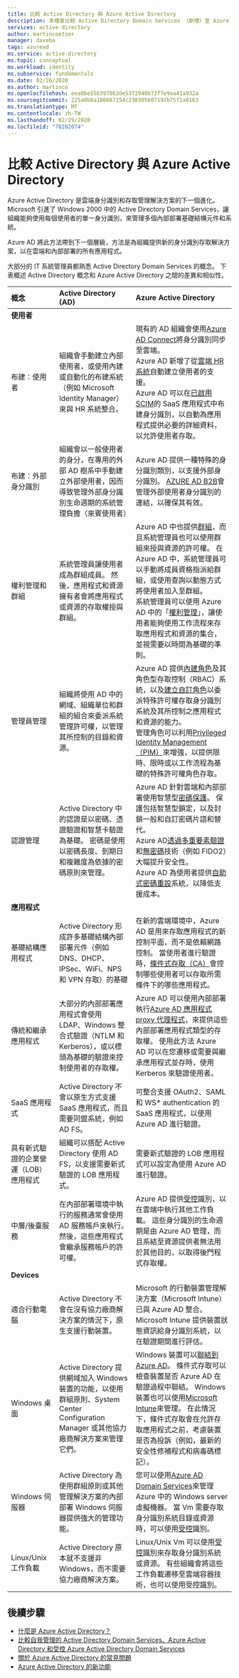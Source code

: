 ```yaml
---
title: 比較 Active Directory 與 Azure Active Directory
description: 本檔會比較 Active Directory Domain Services （新增）至 Azure Active Directory （AD）。 其中概述了身分識別解決方案中的重要概念，並說明其不同或相似之處。
services: active-directory
author: martincoetzer
manager: daveba
tags: azuread
ms.service: active-directory
ms.topic: conceptual
ms.workload: identity
ms.subservice: fundamentals
ms.date: 02/26/2020
ms.author: martinco
ms.openlocfilehash: eea0be556397863de5372940b73f7e9aa41a932a
ms.sourcegitcommit: 225a0b8a186687154c238305607192b75f1a8163
ms.translationtype: MT
ms.contentlocale: zh-TW
ms.lasthandoff: 02/29/2020
ms.locfileid: "78202074"
---
```

# <a name="compare-active-directory-to-azure-active-directory"></a>比較 Active Directory 與 Azure Active Directory

Azure Active Directory 是雲端身分識別和存取管理解決方案的下一個進化。 Microsoft 引進了 Windows 2000 中的 Active Directory Domain Services，讓組織能夠使用每個使用者的單一身分識別，來管理多個內部部署基礎結構元件和系統。

Azure AD 將此方法帶到下一個層級，方法是為組織提供新的身分識別存取解決方案，以在雲端和內部部署的所有應用程式。

大部分的 IT 系統管理員都熟悉 Active Directory Domain Services 的概念。 下表概述 Active Directory 概念和 Azure Active Directory 之間的差異和相似性。

|概念|Active Directory (AD)|Azure Active Directory |
|:-|:-|:-|
|**使用者**|||
|布建：使用者 | 組織會手動建立內部使用者，或使用內建或自動化的布建系統（例如 Microsoft Identity Manager）來與 HR 系統整合。|現有的 AD 組織會使用[Azure AD Connect](https://docs.microsoft.com/azure/active-directory/hybrid/how-to-connect-sync-whatis)將身分識別同步至雲端。</br> Azure AD 新增了從[雲端 HR 系統](https://docs.microsoft.com/azure/active-directory/saas-apps/workday-tutorial)自動建立使用者的支援。 </br>Azure AD 可以在[已啟用 SCIM](https://docs.microsoft.com/azure/active-directory/manage-apps/use-scim-to-provision-users-and-groups)的 SaaS 應用程式中布建身分識別，以自動為應用程式提供必要的詳細資料，以允許使用者存取。 |
|布建：外部身分識別| 組織會以一般使用者的身分，在專用的外部 AD 樹系中手動建立外部使用者，因而導致管理外部身分識別生命週期的系統管理負擔（來賓使用者）| Azure AD 提供一種特殊的身分識別類別，以支援外部身分識別。 [AZURE AD B2B](https://docs.microsoft.com/azure/active-directory/b2b/)會管理外部使用者身分識別的連結，以確保其有效。 |
| 權利管理和群組| 系統管理員讓使用者成為群組成員。 然後，應用程式和資源擁有者會將應用程式或資源的存取權授與群組。| Azure AD 中也提供[群組](https://docs.microsoft.com/azure/active-directory/fundamentals/active-directory-groups-create-azure-portal)，而且系統管理員也可以使用群組來授與資源的許可權。 在 Azure AD 中，系統管理員可以手動將成員資格指派給群組，或使用查詢以動態方式將使用者加入至群組。 </br> 系統管理員可以使用 Azure AD 中的「[權利管理](https://docs.microsoft.com/azure/active-directory/governance/entitlement-management-overview)」，讓使用者能夠使用工作流程來存取應用程式和資源的集合，並視需要以時間為基礎的準則。 |
| 管理員管理|組織將使用 AD 中的網域、組織單位和群組的組合來委派系統管理許可權，以管理其所控制的目錄和資源。| Azure AD 提供[內建角色](https://docs.microsoft.com/azure/active-directory/fundamentals/active-directory-users-assign-role-azure-portal)及其角色型存取控制（RBAC）系統，以及[建立自訂角色](https://docs.microsoft.com/azure/active-directory/users-groups-roles/roles-custom-overview)以委派特殊許可權存取身分識別系統及其所控制之應用程式和資源的能力。 </br>管理角色可以利用[Privileged Identity Management （PIM）](https://docs.microsoft.com/azure/active-directory/privileged-identity-management/pim-configure)來增強，以提供限時、限時或以工作流程為基礎的特殊許可權角色存取。 |
| 認證管理| Active Directory 中的認證是以密碼、憑證驗證和智慧卡驗證為基礎。 密碼是使用以密碼長度、到期日和複雜度為依據的密碼原則來管理。|Azure AD 針對雲端和內部部署使用智慧型[密碼保護](https://docs.microsoft.com/azure/active-directory/authentication/concept-password-ban-bad)。 保護包括智慧型鎖定，以及封鎖一般和自訂密碼片語和替代。 </br>Azure AD[透過多重要素驗證](https://docs.microsoft.com/azure/active-directory/authentication/concept-mfa-howitworks)和[無密碼](https://docs.microsoft.com/azure/active-directory/authentication/concept-authentication-passwordless)技術（例如 FIDO2）大幅提升安全性。 </br>Azure AD 為使用者提供[自助式密碼重設](https://docs.microsoft.com/azure/active-directory/authentication/concept-sspr-howitworks)系統，以降低支援成本。 |
| **應用程式**|||
| 基礎結構應用程式|Active Directory 形成許多基礎結構內部部署元件（例如 DNS、DHCP、IPSec、WiFi、NPS 和 VPN 存取）的基礎|在新的雲端環境中，Azure AD 是用來存取應用程式的新控制平面，而不是依賴網路控制。 當使用者進行驗證時，[條件式存取（CA）](https://docs.microsoft.com/azure/active-directory/conditional-access/overview)會控制哪些使用者可以存取所需條件下的哪些應用程式。|
| 傳統和繼承應用程式| 大部分的內部部署應用程式會使用 LDAP、Windows 整合式驗證（NTLM 和 Kerberos），或以標頭為基礎的驗證來控制使用者的存取權。| Azure AD 可以使用內部部署執行[Azure AD 應用程式 proxy 代理程式](https://docs.microsoft.com/azure/active-directory/manage-apps/application-proxy)，來提供這些內部部署應用程式類型的存取權。 使用此方法 Azure AD 可以在您遷移或需要與繼承應用程式並存時，使用 Kerberos 來驗證使用者。 |
| SaaS 應用程式|Active Directory 不會以原生方式支援 SaaS 應用程式，而且需要同盟系統，例如 AD FS。|可整合支援 OAuth2、SAML 和 WS\* authentication 的 SaaS 應用程式，以使用 Azure AD 進行驗證。 |
| 具有新式驗證的企業營運（LOB）應用程式|組織可以搭配 Active Directory 使用 AD FS，以支援需要新式驗證的 LOB 應用程式。| 需要新式驗證的 LOB 應用程式可以設定為使用 Azure AD 進行驗證。 |
| 中層/後臺服務|在內部部署環境中執行的服務通常會使用 AD 服務帳戶來執行。 然後，這些應用程式會繼承服務帳戶的許可權。| Azure AD 提供[受控](https://docs.microsoft.com/azure/active-directory/managed-identities-azure-resources/index)識別，以在雲端中執行其他工作負載。 這些身分識別的生命週期是由 Azure AD 管理，而且系結至資源提供者無法用於其他目的，以取得後門程式存取權。|
| **Devices**|||
| 適合行動電腦|Active Directory 不會在沒有協力廠商解決方案的情況下，原生支援行動裝置。| Microsoft 的行動裝置管理解決方案（Microsoft Intune）已與 Azure AD 整合。 Microsoft Intune 提供裝置狀態資訊給身分識別系統，以在驗證期間進行評估。 |
| Windows 桌面|Active Directory 提供網域加入 Windows 裝置的功能，以使用群組原則、System Center Configuration Manager 或其他協力廠商解決方案來管理它們。|Windows 裝置可以[聯結到 Azure AD](https://docs.microsoft.com/azure/active-directory/devices/)。 條件式存取可以檢查裝置是否 Azure AD 在驗證過程中聯結。 Windows 裝置也可以使用[Microsoft Intune](https://docs.microsoft.com/intune/what-is-intune)來管理。 在此情況下，條件式存取會在允許存取應用程式之前，考慮裝置是否為投訴（例如，最新的安全性修補程式和病毒碼標記）。|
| Windows 伺服器| Active Directory 為使用群組原則或其他管理解決方案的內部部署 Windows 伺服器提供強大的管理功能。| 您可以使用[Azure AD Domain Services](https://docs.microsoft.com/azure/active-directory-domain-services/)來管理 Azure 中的 Windows server 虛擬機器。 當 Vm 需要存取身分識別系統目錄或資源時，可以使用[受控](https://docs.microsoft.com/azure/active-directory/managed-identities-azure-resources/index)識別。|
| Linux/Unix 工作負載|Active Directory 原本就不支援非 Windows，而不需要協力廠商解決方案。|Linux/Unix Vm 可以使用[受控](https://docs.microsoft.com/azure/active-directory/managed-identities-azure-resources/index)識別來存取身分識別系統或資源。 有些組織會將這些工作負載遷移至雲端容器技術，也可以使用受控識別。|

## <a name="next-steps"></a>後續步驟

- [什麼是 Azure Active Directory？](https://docs.microsoft.com/azure/active-directory/fundamentals/active-directory-whatis)
- [比較自我管理的 Active Directory Domain Services、Azure Active Directory 和受控 Azure Active Directory Domain Services](https://docs.microsoft.com/azure/active-directory-domain-services/compare-identity-solutions)
- [關於 Azure Active Directory 的常見問題](https://docs.microsoft.com/azure/active-directory/fundamentals/active-directory-faq)
- [Azure Active Directory 的新功能](https://docs.microsoft.com/azure/active-directory/fundamentals/whats-new)
